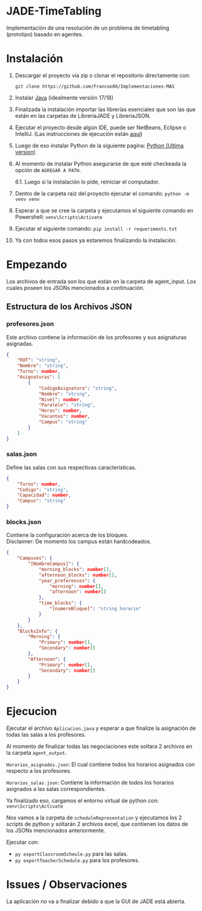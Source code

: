 # JADE-TimeTabling
Implementación de una resolución de un problema de timetabling (prototipo) basado en agentes.

# Instalación
1. Descargar el proyecto vía zip o clonar el repositorio directamente con:  
    ```
    git clone https://github.com/Francoo86/Implementaciones-MAS
    ```

2. Instalar [Java](https://www.oracle.com/java/technologies/javase/jdk17-archive-downloads.html) (idealmente versión 17/18)
3. Finalizada la instalación importar las librerías esenciales que son las que están en las carpetas de LibreriaJADE y LibreriaJSON.
4. Ejecutar el proyecto desde algún IDE, puede ser NetBeans, Eclipse o IntelliJ. (Las instrucciones de ejecución están [aquí](#ejecucion))
5. Luego de eso instalar Python de la siguiente pagína: [Python (Ultima version)](https://www.python.org/downloads/)
6. Al momento de instalar Python asegurarse de que esté checkeada la opción de `AGREGAR A PATH`.

    6.1. Luego si la instalación lo pide, reiniciar el computador.

7. Dentro de la carpeta raíz del proyecto ejecutar el comando: `python -m venv venv`
8. Esperar a que se cree la carpeta y ejecutamos el siguiente comando en Powershell: `venv\Scripts\Activate`
9. Ejecutar el siguiente comando:
`pip install -r requeriments.txt`
10. Ya con todos esos pasos ya estaremos finalizando la instalación.

# Empezando
Los archivos de entrada son los que están en la carpeta de agent_input. Los cuales poseen los JSONs mencionados a continuación.

## Estructura de los Archivos JSON

### profesores.json
Este archivo contiene la información de los profesores y sus asignaturas asignadas.

```json
{
    "RUT": "string",
    "Nombre": "string",
    "Turno": number,
    "Asignaturas": [
        {
            "CodigoAsignatura": "string",
            "Nombre": "string", 
            "Nivel": number,
            "Paralelo": "string",
            "Horas": number,
            "Vacantes": number,
            "Campus": "string"
        }
    ]
}
```

### salas.json
Define las salas con sus respectivas caracteristicas.
```json
{
    "Turno": number,
    "Codigo": "string",
    "Capacidad": number,
    "Campus": "string"
}
```

### blocks.json
Contiene la configuración acerca de los bloques.  
Disclaimer: De momento los campus están hardcodeados.
```json
{
    "Campuses": {
        "[NombreCampus]": {
            "morning_blocks": number[],
            "afternoon_blocks": number[],
            "year_preferences": {
                "morning": number[],
                "afternoon": number[]
            },
            "time_blocks": {
                "[numeroBloque]": "string horario"
            }
        }
    },
    "BlocksInfo": {
        "Morning": {
            "Primary": number[],
            "Secondary": number[]
        },
        "Afternoon": {
            "Primary": number[],
            "Secondary": number[]
        }
    }
}
```

# Ejecucion
Ejecutar el archivo `Aplicacion.java` y esperar a que finalize la asignación de todas las salas a los profesores.

Al momento de finalizar todas las negociaciones este soltara 2 archivos en la carpeta `agent_output`.

`Horarios_asignados.json`: El cual contiene todos los horarios asignados con respecto a los profesores.

`Horarios_salas.json`: Contiene la información de todos los horarios asignados a las salas correspondientes.

Ya finalizado eso, cargamos el entorno virtual de python con:  
`venv\Scripts\Activate`

Nos vamos a la carpeta de `scheduleRepresentation` y ejecutamos los 2 scripts de python y soltarán 2 archivos excel, que contienen los datos de los JSONs mencionados anteriormente. 

Ejecutar con:
* `py exportClassroomScheule.py` para las salas.
* `py exportTeacherSchedule.py` para los profesores.
# Issues / Observaciones
La aplicación no va a finalizar debido a que la GUI de JADE está abierta.
